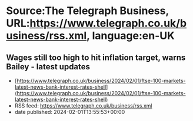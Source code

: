 # Source:The Telegraph Business, URL:https://www.telegraph.co.uk/business/rss.xml, language:en-UK

## Wages still too high to hit inflation target, warns Bailey - latest updates
 - [https://www.telegraph.co.uk/business/2024/02/01/ftse-100-markets-latest-news-bank-interest-rates-shell](https://www.telegraph.co.uk/business/2024/02/01/ftse-100-markets-latest-news-bank-interest-rates-shell)
 - RSS feed: https://www.telegraph.co.uk/business/rss.xml
 - date published: 2024-02-01T13:55:53+00:00



